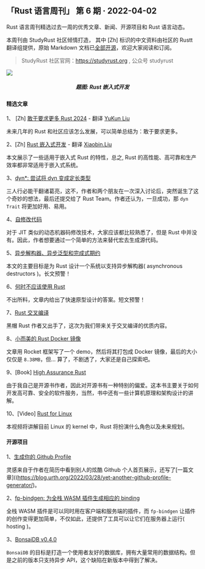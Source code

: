 ## 「Rust 语言周刊」 第 6 期 · 2022-04-02
Rust 语言周刊精选过去一周的优秀文章、新闻、开源项目和 Rust 语言动态。

本周刊由 StudyRust 社区倾情打造， 其中 [Zh] 标识的中文资料由社区的 Rustt 翻译组提供，原始 Markdown 文档已[全部开源](https://github.com/studyrs/rustt)，欢迎大家阅读和订阅。

> StudyRust 社区官网：https://studyrust.org , 公众号 studyrust

<img src="https://pica.zhimg.com/80/v2-23889bd3869ac6736256ac51ae4975d3_1440w.jpg">
<h5 align="center">题图: Rust 嵌入式开发</h5>

#### 精选文章

1、 [Zh] [敢于要求更多 Rust 2024](https://github.com/studyrs/Rustt/blob/main/Articles/%5B2022-03-28%5D%20Rust%202024：敢于要求更多.md) - 翻译 [YuKun Liu](https://github.com/mrxiaozhuox)

未来几年的 Rust 和社区应该怎么发展，可以简单总结为：敢于要求更多。

2、[Zh] [Rust 嵌入式开发](https://github.com/studyrs/Rustt/blob/main/Articles/%5B2022-03-26%5D%20Rust%20嵌入式开发.md)  - 翻译 [Xiaobin.Liu](https://github.com/lxbwolf)

本文展示了一些适用于嵌入式 Rust 的特性，总之, Rust 的高性能、高可靠和生产效率都非常适用于嵌入式系统。

3、[dyn*: 尝试将 dyn 变成定长类型](https://smallcultfollowing.com/babysteps/blog/2022/03/29/dyn-can-we-make-dyn-sized/)

三人行必能干翻诸葛亮，这不，作者和两个朋友在一次深入讨论后，突然诞生了这个奇妙的想法，最后还提交给了 Rust Team。作者还认为，一旦成功，那 `dyn Trait` 将更加好用、易用。

4、[自修改代码](https://matklad.github.io/2022/03/26/self-modifying-code.html)

对于 JIT 类似的动态机器码修改技术，大家应该都比较熟悉了，但是 Rust 中并没有。因此，作者想要通过一个简单的方法来替代宏去生成源代码。

5、[异步解构器、异步泛型和完成式期约](https://sabrinajewson.org/blog/async-drop)

本文的主要目标是为 Rust 设计一个系统以支持异步解构器( asynchronous destructors )。长文预警！

6、[何时不应该使用 Rust](https://kerkour.com/why-not-rust)

不出所料，文章内给出了快速原型设计的答案。短文预警！

7、[Rust 交叉编译](https://kerkour.com/rust-cross-compilation)

黑帽 Rust 作者又出手了，这次为我们带来关于交叉编译的优质内容。

8、[小而美的 Rust Docker 镜像](https://azzamsa.com/n/rust-docker/)

文章用 Rocket 框架写了一个 demo，然后将其打包成 Docker 镜像，最后的大小仅仅是 `8.38MB`，但... 算了，不剧透了，大家还是自己探索吧。

9、[Book] [High Assurance Rust](https://highassurance.rs)

由于我自己是开源书作者，因此对开源书有一种特别的偏爱。这本书主要关于如何开发高可靠、安全的软件服务，当然，书中还有一些计算机原理和架构设计的讲解。

10、[Video] [Rust for Linux](https://www.youtube.com/watch?v=fVEeqo40IyQ)

本视频将讲解目前 Linux 的 kernel 中，Rust 将扮演什么角色以及未来规划。

#### 开源项目

1、[生成你的 Github Profile](https://github.com/autarch/autarch)

灵感来自于作者在简历中看到别人的炫酷 Github 个人首页展示，还写了[一篇文章]((https://blog.urth.org/2022/03/28/yet-another-github-profile-generator/)。


2、[fp-bindgen: 为全栈 WASM 插件生成相应的 binding](https://fiberplane.dev/blog/announcing-fp-bindgen/)

全栈 WASM 插件是可以同时用在客户端和服务端的插件，而 `fp-bindgen` 让插件的创作变得更加简单，不仅如此，还提供了工具可以让它们在服务器上运行( hosting )。

3、[BonsaiDB v0.4.0](https://bonsaidb.io/blog/bonsaidb-v0-4-0/)

`BonsaiDB` 的目标是打造一个使用者友好的数据库，拥有大量常用的数据结构。但是之前的版本只支持异步 API，这个缺陷在新版本中得到了解决。